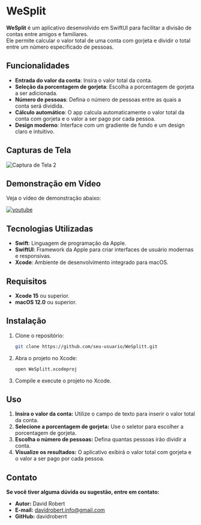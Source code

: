 # WeSplit

**WeSplit** é um aplicativo desenvolvido em SwiftUI para facilitar a divisão de contas entre amigos e familiares.<br>
Ele permite calcular o valor total de uma conta com gorjeta e dividir o total entre um número especificado de pessoas.

## Funcionalidades

- **Entrada do valor da conta**: Insira o valor total da conta.
- **Seleção da porcentagem de gorjeta**: Escolha a porcentagem de gorjeta a ser adicionada.
- **Número de pessoas**: Defina o número de pessoas entre as quais a conta será dividida.
- **Cálculo automático**: O app calcula automaticamente o valor total da conta com gorjeta e o valor a ser pago por cada pessoa.
- **Design moderno**: Interface com um gradiente de fundo e um design claro e intuitivo.

## Capturas de Tela

![Captura de Tela 2](https://github.com/user-attachments/assets/b490631d-fddc-4ac9-9f24-bc3fdc109186)

## Demonstração em Vídeo

Veja o vídeo de demonstração abaixo:

[![youtube](https://img.shields.io/badge/youtube-F9F9F9?style=for-the-badge&logo=youtube&logoColor=red)](https://drive.google.com/file/d/1Xrd1Wuvj-A2Aujr9xc6fG1hI-L4ZTxBY/view?usp=share_link)

## Tecnologias Utilizadas

- **Swift**: Linguagem de programação da Apple.
- **SwiftUI**: Framework da Apple para criar interfaces de usuário modernas e responsivas.
- **Xcode**: Ambiente de desenvolvimento integrado para macOS.

## Requisitos

- **Xcode 15** ou superior.
- **macOS 12.0** ou superior.

## Instalação

1. Clone o repositório:
   ```bash
   git clone https://github.com/seu-usuario/WeSplitt.git

2. Abra o projeto no Xcode:
   ```bash
   open WeSplitt.xcodeproj

3. Compile e execute o projeto no Xcode.

## Uso

1. **Insira o valor da conta:** Utilize o campo de texto para inserir o valor total da conta.
2. **Selecione a porcentagem de gorjeta:** Use o seletor para escolher a porcentagem de gorjeta.
3. **Escolha o número de pessoas:** Defina quantas pessoas irão dividir a conta.
4. **Visualize os resultados:** O aplicativo exibirá o valor total com gorjeta e o valor a ser pago por cada pessoa.

## Contato

**Se você tiver alguma dúvida ou sugestão, entre em contato:**

- **Autor:** David Robert
- **E-mail:** davidrobert.info@gmail.com
- **GitHub:** davidroberrt
